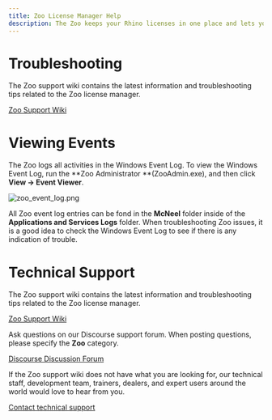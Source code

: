 ```yaml
---
title: Zoo License Manager Help
description: The Zoo keeps your Rhino licenses in one place and lets you share them with Rhino users on your network.
---
```


# Troubleshooting

The Zoo support wiki contains the latest information and troubleshooting tips related to the Zoo license manager.

[Zoo Support Wiki](http://wiki.mcneel.com/zoo/home)

# Viewing Events

The Zoo logs all activities in the Windows Event Log. To view the Windows Event Log, run the **Zoo Administrator **(ZooAdmin.exe), and then click **View → Event Viewer**.

![zoo_event_log.png](http://docs.mcneel.com/zoo/5/en/images/zoo_event_log.png)

All Zoo event log entries can be fond in the **McNeel** folder inside of the **Applications and Services Logs** folder. When troubleshooting Zoo issues, it is a good idea to check the Windows Event Log to see if there is any indication of trouble.

# Technical Support

The Zoo support wiki contains the latest information and troubleshooting tips related to the Zoo license manager.

[Zoo Support Wiki](http://wiki.mcneel.com/zoo/home)

Ask questions on our Discourse support forum. When posting questions, please specify the **Zoo** category.

[Discourse Discussion Forum](http://discourse.mcneel.com/latest/more)

If the Zoo support wiki does not have what you are looking for, our technical staff, development team, trainers, dealers, and expert users around the world would love to hear from you.

[Contact technical support](http://www.rhino3d.com/support.htm)